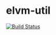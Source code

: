 # elvm-util
[![Build Status](https://travis-ci.org/nwtgck/elvm-util-haskell.svg?branch=develop)](https://travis-ci.org/nwtgck/elvm-util-haskell)
